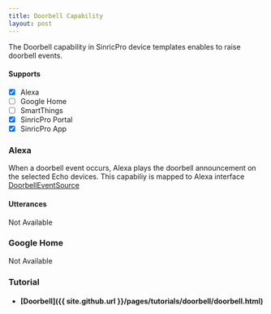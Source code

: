 ```yaml
---
title: Doorbell Capability
layout: post
---
```


The Doorbell capability in SinricPro device templates enables to raise doorbell events.

#### Supports
 - [x]  Alexa
 - [ ]  Google Home
 - [ ]  SmartThings
 - [x]  SinricPro Portal
 - [x]  SinricPro App

### Alexa 

When a doorbell event occurs, Alexa plays the doorbell announcement on the selected Echo devices. This capabiliy is mapped to Alexa interface [DoorbellEventSource](https://developer.amazon.com/en-US/docs/alexa/device-apis/alexa-doorbelleventsource.html)

#### Utterances

Not Available
 

### Google Home

Not Available

### Tutorial
- #### [Doorbell]({{ site.github.url }}/pages/tutorials/doorbell/doorbell.html)  
